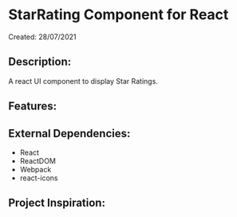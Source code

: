 # StarRating Component for React

Created: 28/07/2021

## Description: 

A react UI component to display Star Ratings.

## Features:

## External Dependencies:
- React
- ReactDOM
- Webpack
- react-icons

## Project Inspiration: